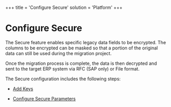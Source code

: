 +++
title = 'Configure Secure'
solution = 'Platform'
+++

# Configure Secure

The Secure feature enables specific legacy data fields to be encrypted.
The columns to be encrypted can be masked so that a portion of the
original data can still be used during the migration project.

Once the migration process is complete, the data is then decrypted and
sent to the target ERP system via RFC (SAP only) or File format.

The Secure configuration includes the following steps:

  - [Add Keys](Add_Keys)

  - <span>[Configure Secure
    Parameters](Configure_Secure_Parameters)</span>
